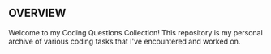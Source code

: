 ## OVERVIEW
Welcome to my Coding Questions Collection! This repository is my personal archive of various coding tasks that I've encountered and worked on.
